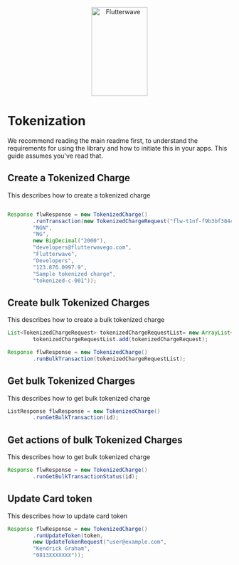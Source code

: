 <p align="center">
    <img title="Flutterwave" height="200" src="https://flutterwave.com/images/logo/full.svg" width="50%"/>
</p>

# Tokenization

We recommend reading the main readme first, to understand the requirements for using the library and how to initiate this in your apps. This guide assumes you've read that.

## Create a Tokenized Charge

This describes how to create a tokenized charge

```java

Response flwResponse = new TokenizedCharge()
        .runTransaction(new TokenizedChargeRequest("flw-t1nf-f9b3bf384cd30d6fca42b6df9d27bd2f-m03k",
        "NGN",
        "NG",
        new BigDecimal("2000"),
        "developers@flutterwavego.com",
        "Flutterwave",
        "Developers",
        "123.876.0997.9",
        "Sample tokenized charge",
        "tokenized-c-001"));
```

## Create bulk Tokenized Charges

This describes how to create a bulk tokenized charge

```java
List<TokenizedChargeRequest> tokenizedChargeRequestList= new ArrayList<>();
        tokenizedChargeRequestList.add(tokenizedChargeRequest);

Response flwResponse = new TokenizedCharge()
        .runBulkTransaction(tokenizedChargeRequestList);
```

## Get bulk Tokenized Charges

This describes how to get bulk tokenized charge

```java
ListResponse flwResponse = new TokenizedCharge()
        .runGetBulkTransaction(id);
```

## Get actions of bulk Tokenized Charges

This describes how to get bulk tokenized charge

```java
Response flwResponse = new TokenizedCharge()
        .runGetBulkTransactionStatus(id);
```

## Update Card token

This describes how to update card token

```java
Response flwResponse = new TokenizedCharge()
        .runUpdateToken(token, 
        new UpdateTokenRequest("user@example.com",
        "Kendrick Graham",
        "0813XXXXXXX"));
```